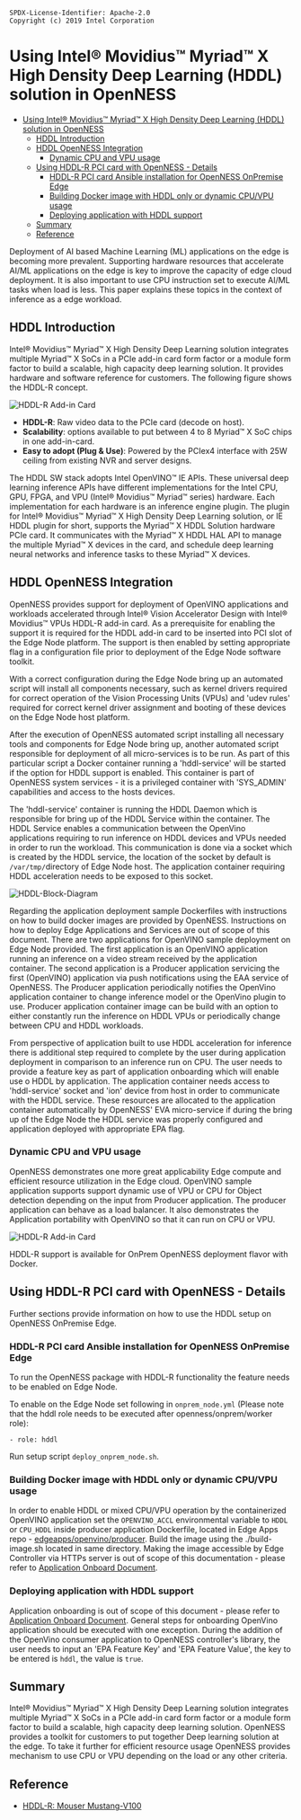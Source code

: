 ```text
SPDX-License-Identifier: Apache-2.0
Copyright (c) 2019 Intel Corporation
```

# Using Intel® Movidius™ Myriad™ X High Density Deep Learning (HDDL) solution in OpenNESS 

- [Using Intel® Movidius™ Myriad™ X High Density Deep Learning (HDDL) solution in OpenNESS](#using-intel%c2%ae-movidius%e2%84%a2-myriad%e2%84%a2-x-high-density-deep-learning-hddl-solution-in-openness)
  - [HDDL Introduction](#hddl-introduction)
  - [HDDL OpenNESS Integration](#hddl-openness-integration)
    - [Dynamic CPU and VPU usage](#dynamic-cpu-and-vpu-usage)
  - [Using HDDL-R PCI card with OpenNESS - Details](#using-hddl-r-pci-card-with-openness---details)
    - [HDDL-R PCI card Ansible installation for OpenNESS OnPremise Edge](#hddl-r-pci-card-ansible-installation-for-openness-onpremise-edge)
    - [Building Docker image with HDDL only or dynamic CPU/VPU usage](#building-docker-image-with-hddl-only-or-dynamic-cpuvpu-usage)
    - [Deploying application with HDDL support](#deploying-application-with-hddl-support)
  - [Summary](#summary)
  - [Reference](#reference)

Deployment of AI based Machine Learning (ML) applications on the edge is becoming more prevalent. Supporting hardware resources that accelerate AI/ML applications on the edge is key to improve the capacity of edge cloud deployment. It is also important to use CPU instruction set to execute AI/ML tasks when load is less. This paper explains these topics in the context of inference as a edge workload. 

## HDDL Introduction
Intel® Movidius™ Myriad™ X High Density Deep Learning solution integrates multiple Myriad™ X SoCs in a PCIe add-in card form factor or a module form factor to build a scalable, high capacity deep learning solution. It provides hardware and software reference for customers. The following figure shows the HDDL-R concept.

![HDDL-R Add-in Card](hddl-images/openness_HDDL.png)

- <b>HDDL-R</b>: Raw video data to the PCIe card (decode on host).
- <b>Scalability</b>: options available to put between 4 to 8 Myriad™ X SoC chips in one add-in-card.
- <b>Easy to adopt (Plug & Use)</b>: Powered by the PCIex4 interface with 25W ceiling from existing NVR and server designs.

The HDDL SW stack adopts Intel OpenVINO™ IE APIs. These universal deep learning inference APIs have different implementations for the Intel CPU, GPU, FPGA, and VPU (Intel® Movidius™ Myriad™ series) hardware.
Each implementation for each hardware is an inference engine plugin.
The plugin for Intel® Movidius™ Myriad™ X High Density Deep Learning solution, or IE HDDL plugin for short, supports the Myriad™ X HDDL Solution hardware PCIe card. It communicates with the Myriad™ X HDDL HAL API to manage the multiple Myriad™ X devices in the card, and schedule deep learning neural networks and inference tasks to these Myriad™ X devices.

## HDDL OpenNESS Integration

OpenNESS provides support for deployment of OpenVINO applications and workloads accelerated through Intel® Vision Accelerator Design with Intel® Movidius™ VPUs HDDL-R add-in card. As a prerequisite for enabling the support it is required for the HDDL add-in card to be inserted into PCI slot of the Edge Node platform. The support is then enabled by setting appropriate flag in a configuration file prior to deployment of the Edge Node software toolkit.

With a correct configuration during the Edge Node bring up an automated script will install all components necessary, such as kernel drivers required for correct operation of the Vision Processing Units (VPUs) and 'udev rules' required for correct kernel driver assignment and booting of these devices on the Edge Node host platform.

After the execution of OpenNESS automated script installing all necessary tools and components for Edge Node bring up, another automated script responsible for deployment of all micro-services is to be run. As part of this particular script a Docker container running a 'hddl-service' will be started if the option for HDDL support is enabled. This container is part of OpenNESS system services - it is a privileged container with 'SYS_ADMIN' capabilities and access to the hosts devices.

The 'hddl-service' container is running the HDDL Daemon which is responsible for bring up of the HDDL Service within the container. The HDDL Service enables a communication between the OpenVino applications requiring to run inference on HDDL devices and VPUs needed in order to run the workload. This communication is done via a socket which is created by the HDDL service, the location of the socket by default is `/var/tmp/`directory of Edge Node host. The application container requiring HDDL acceleration needs to be exposed to this socket.

![HDDL-Block-Diagram](hddl-images/hddlservice.png)

Regarding the application deployment sample Dockerfiles with instructions on how to build docker images are provided by OpenNESS. Instructions on how to deploy Edge Applications and Services are out of scope of this document. There are two applications for OpenVINO sample deployment on Edge Node provided. The first application is an OpenVINO application running an inference on a video stream received by the application container. The second application is a Producer application servicing the first (OpenVINO) application via push notifications using the EAA service of OpenNESS. The Producer application periodically notifies the OpenVino application container to change inference model or the OpenVino plugin to use.
Producer application container image can be build with an option to either constantly run the inference on HDDL VPUs or periodically change between CPU and HDDL workloads.

From perspective of application built to use HDDL acceleration for inference there is additional step required to complete by the user during application deployment in comparison to an inference run on CPU. The user needs to provide a feature key as part of application onboarding which will enable use o HDDL by application. The application container needs access to 'hddl-service' socket and 'ion' device from host in order to communicate with the HDDL service. These resources are allocated to the application container automatically by OpenNESS' EVA micro-service if during the bring up of the Edge Node the HDDL service was properly configured and application deployed with appropriate EPA flag.

### Dynamic CPU and VPU usage
OpenNESS demonstrates one more great applicability Edge compute and efficient resource utilization in the Edge cloud. OpenVINO sample application supports support dynamic use of VPU or CPU for Object detection depending on the input from Producer application. The producer application can behave as a load balancer. It also demonstrates the Application portability with OpenVINO so that it can run on CPU or VPU.

![HDDL-R Add-in Card](hddl-images/openness_dynamic.png)

HDDL-R support is available for OnPrem OpenNESS deployment flavor with Docker.

## Using HDDL-R PCI card with OpenNESS - Details
Further sections provide information on how to use the HDDL setup on OpenNESS OnPremise Edge.

### HDDL-R PCI card Ansible installation for OpenNESS OnPremise Edge
To run the OpenNESS package with HDDL-R functionality the feature needs to be enabled on Edge Node.

To enable on the Edge Node set following in `onprem_node.yml` (Please note that the hddl role needs to be executed after openness/onprem/worker role):

```
- role: hddl
```
Run setup script `deploy_onprem_node.sh`.

### Building Docker image with HDDL only or dynamic CPU/VPU usage

In order to enable HDDL or mixed CPU/VPU operation by the containerized OpenVINO application set the `OPENVINO_ACCL` environmental variable to `HDDL` or `CPU_HDDL` inside producer application Dockerfile, located in Edge Apps repo - [edgeapps/openvino/producer](https://github.com/open-ness/edgeapps/blob/master/openvino/producer/Dockerfile). Build the image using the ./build-image.sh located in same directory. Making the image accessible by Edge Controller via HTTPs server is out of scope of this documentation - please refer to [Application Onboard Document](https://github.com/open-ness/specs/blob/master/doc/applications-onboard/on-premises-applications-onboarding.md).

### Deploying application with HDDL support

Application onboarding is out of scope of this document - please refer to [Application Onboard Document](https://github.com/open-ness/specs/blob/master/doc/applications-onboard/on-premises-applications-onboarding.md). General steps for onboarding OpenVino application should be executed with one exception. During the addition of the OpenVino consumer application to OpenNESS controller's library, the user needs to input an 'EPA Feature Key' and 'EPA Feature Value', the key to be entered is `hddl`, the value is `true`.

## Summary
Intel® Movidius™ Myriad™ X High Density Deep Learning solution integrates multiple Myriad™ X SoCs in a PCIe add-in card form factor or a module form factor to build a scalable, high capacity deep learning solution. OpenNESS provides a toolkit for customers to put together Deep learning solution at the edge. To take it further for efficient resource usage OpenNESS provides mechanism to use CPU or VPU depending on the load or any other criteria.

## Reference 
- [HDDL-R: Mouser Mustang-V100](https://www.mouser.ie/datasheet/2/763/Mustang-V100_brochure-1526472.pdf)

